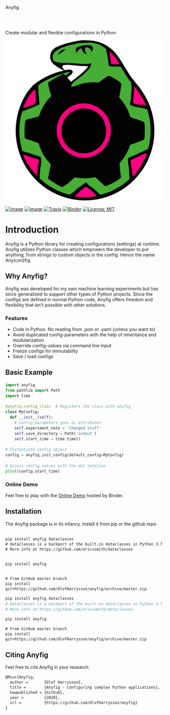 <div class="heroInner">
  <div class="heroLeft">
    <div>
      <p class="heroProjectTitle">Anyfig</p>
      <br></br>
      <p  class="heroProjectTagline">
        Create
        <span class="heroProjectKeywords">modular</span>
        and
        <span class="heroProjectKeywords">flexible</span>
        <span class="heroProjectKeywordsAlt">configurations</span>
        in Python
      </p>
    </div>
  </div>

  <div class="heroRight">
    <div class="heroLogo"><img src="../img/logo.svg" /></div>
  </div>
</div>

<div class="badges">

  [![image](https://img.shields.io/pypi/v/anyfig.svg)](https://pypi.org/project/anyfig/)
  [![image](https://img.shields.io/pypi/pyversions/anyfig.svg)](https://pypi.org/project/anyfig/)
  [![Travis](https://img.shields.io/travis/OlofHarrysson/anyfig/master.svg?logo=travis)](https://travis-ci.org/c4urself/anyfig)
  [![Binder](https://mybinder.org/badge_logo.svg)](https://mybinder.org/v2/gh/OlofHarrysson/anyfig/master)
  [![License: MIT](https://img.shields.io/badge/License-MIT-yellow.svg)](https://choosealicense.com/licenses/mit/)

</div>


# Introduction

Anyfig is a Python library for creating configurations (settings) at runtime. Anyfig utilizes Python classes which empowers the developer to put anything, from strings to custom objects in the config. Hence the name Any(con)fig.

## Why Anyfig?

Anyfig was developed for my own machine learning experiments but has since generalized to support other types of Python projects. Since the configs are defined in normal Python code, Anyfig offers freedom and flexibility that isn't possible with other solutions.


### Features
* Code in Python. No reading from .json or .yaml (unless you want to)
* Avoid duplicated config-parameters with the help of inheritance and modularization
* Override config-values via command line input
* Freeze configs for immutability
* Save / load configs


## Basic Example

```python
import anyfig
from pathlib import Path
import time

@anyfig.config_class  # Registers the class with anyfig
class MyConfig:
  def __init__(self):
    # Config-parameters goes as attributes
    self.experiment_note = 'Changed stuff'
    self.save_directory = Path('output')
    self.start_time = time.time()

# Instantiate config object
config = anyfig.init_config(default_config=MyConfig)

# Access config values with the dot notation
print(config.start_time)
```

### Online Demo
Feel free to play with the [Online Demo](https://mybinder.org/v2/gh/OlofHarrysson/anyfig/master?filepath=examples/online_demo.ipynb) hosted by Binder.

## Installation
The Anyfig package is in its infancy. Install it from pip or the github repo

<pre><code class="bash Python&nbsp;3.6">
pip install anyfig dataclasses
# dataclasses is a backport of the built-in dataclasses in Python 3.7
# More info at https://github.com/ericvsmith/dataclasses
</code></pre>
<pre><code class="bash Python 3.7+">
pip install anyfig
</code></pre>
<pre><code class="bash Nightly">
# From GitHub master branch
pip install git+https://github.com/OlofHarrysson/anyfig/archive/master.zip
</code></pre>

```Python&nbsp;3.6
pip install anyfig dataclasses
# dataclasses is a backport of the built-in dataclasses in Python 3.7
# More info at https://github.com/ericvsmith/dataclasses
```
```Python 3.7+
pip install anyfig
```
```
# From GitHub master branch
pip install git+https://github.com/OlofHarrysson/anyfig/archive/master.zip
```


## Citing Anyfig
Feel free to cite Anyfig in your research:

```
@Misc{Anyfig,
  author =       {Olof Harrysson},
  title =        {Anyfig - Configuring complex Python applications},
  howpublished = {Github},
  year =         {2020},
  url =          {https://github.com/OlofHarrysson/anyfig}
}
```
